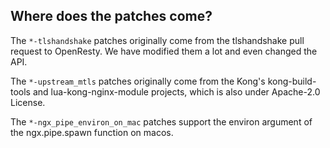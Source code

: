 ## Where does the patches come?

The `*-tlshandshake` patches originally come from the tlshandshake pull request to OpenResty.
We have modified them a lot and even changed the API.

The `*-upstream_mtls` patches originally come from the Kong's kong-build-tools and lua-kong-nginx-module
projects, which is also under Apache-2.0 License.

The `*-ngx_pipe_environ_on_mac` patches support the environ argument of the ngx.pipe.spawn function on macos.